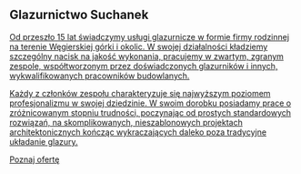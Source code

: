 ## Glazurnictwo Suchanek

<u>Od przeszło 15 lat świadczymy usługi glazurnicze w formie firmy rodzinnej na terenie Węgierskiej górki i okolic. W swojej działalności kładziemy szczególny nacisk na jakość wykonania, pracujemy w zwartym, zgranym zespole, współtworzonym przez doświadczonych glazurników i innych, wykwalifikowanych pracowników budowlanych.</u>

<u>Każdy z członków zespołu charakteryzuje się najwyższym poziomem profesjonalizmu w swojej dziedzinie. W swoim dorobku posiadamy prace o zróżnicowanym stopniu trudności, poczynając od prostych standardowych rozwiązań, na skomplikowanych, nieszablonowych projektach architektonicznych kończąc  wykraczających daleko poza tradycyjne układanie glazury.</u>

[Poznaj ofertę](https://github.com/mflisikowski/testowe/edit/main/posts/About.md)
